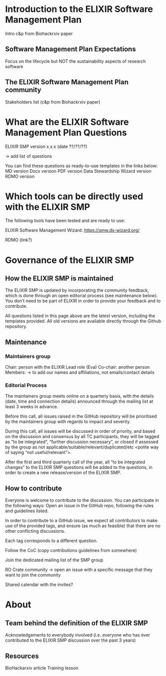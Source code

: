 # Introduction to the ELIXIR Software Management Plan

Intro c&p from Biohackrxiv paper

## Software Management Plan Expectations

Focus on the lifecycle but NOT the sustainability aspects of research software


## The ELIXIR Software Management Plan community

Stakeholders list (c&p from Biohackrxiv paper)



# What are the ELIXIR Software Management Plan Questions

ELIXIR SMP version x.x.x (date ??/??/??)

-> add list of questions

You can find these questions as ready-to-use templates in the links below:
MD version
Docx version
PDF version
Data Stewardship Wizard version
RDMO version




# Which tools can be directly used with the ELIXIR SMP

The following tools have been tested and are ready to use:

ELIXIR Software Management Wizard: https://smw.ds-wizard.org/ 

RDMO (link?)










# Governance of the ELIXIR SMP

## How the ELIXIR SMP is maintained

The ELIXIR SMP is updated by incorporating the community feedback, which is done through an open editorial process (see maintenance below). You don’t need to be part of ELIXIR in order to provide your feedback and to contribute.

All questions listed in this page above are the latest version, including the templates provided. All old versions are available directly through the Github repository.


## Maintenance

### Maintainers group

Chair: person with the ELIXIR Lead role (Eva)
Co-chair: another person
Members: -> to add our names and affiliations, not emails/contact details

### Editorial Process

The maintainers group meets online on a quarterly basis, with the details (date, time and connection details) announced through the mailing list at least 3 weeks in advance.

Before this call, all issues raised in the GitHub repository will be prioritised by the maintainers group with regards to impact and severity.

During this call, all issues will be discussed in order of priority, and based on the discussion and consensus by all TC participants, they will be tagged as “to be integrated”, “further discussion necessary”, or closed if assessed by the group as not applicable/suitable/relevant/duplicated/etc <polite way of saying “not useful/relevant”>.

After the first and third quarterly call of the year, all “to be integrated changes” to the ELIXIR SMP questions will be added to the questions, in order to create a new release/version of the ELIXIR SMP.


## How to contribute

Everyone is welcome to contribute to the discussion. You can participate in the following ways:
Open an issue in the GitHub repo, following the rules and guidelines listed.

In order to contribute to a GitHub issue, we expect all contributors to make use of the provided tags, and ensure (as much as feasible) that there are no other conflicting discussions.

Each tag corresponds to a different question.

Follow the CoC (copy contributions guidelines from somewhere)

Join the dedicated mailing list of the SMP group

RO Crate community -> open an issue with a specific message that they want to join the community

Shared calendar with the invites?


# About

## Team behind the definition of the ELIXIR SMP

Acknowledgements to everybody involved (i.e. everyone who has ever contributed to the ELIXIR SMP discussion over the past 3 years)

## Resources

BioHackarxiv article
Training lesson


